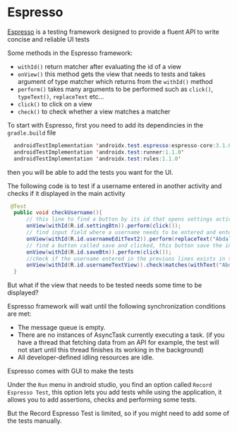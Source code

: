 # Espresso

[Espresso](https://developer.android.com/studio/test/espresso-test-recorder) is a testing framework designed to provide a fluent API to write concise and reliable UI tests

Some methods in the  Espresso framework:

* `withId()` return matcher after evaluating the id of a view
* `onView()` this method gets the view that needs to tests and takes argument of type matcher which returns from the `withId()` method
* `perform()` takes many arguments to be performed such as `click()`, `typeText()`,  `replaceText` etc...
* `click()` to click on a view 
* `check()` to check whether a view matches a matcher

To start with Espresso, first you need to add its dependincies in the `gradle.build` file 

```java
  androidTestImplementation 'androidx.test.espresso:espresso-core:3.1.0'
  androidTestImplementation 'androidx.test:runner:1.1.0'
  androidTestImplementation 'androidx.test:rules:1.1.0'
```

then you will be able to add the tests you want for the UI.

The following code is to test if a username entered in another activity and checks if it displayed in the main activity

```java
 @Test
  public void checkUsername(){
      // this line to find a button by its id that opens settings activity and clickit 
      onView(withId(R.id.settingBtn)).perform(click());
      // find input field where a username needs to be entered and enter a username then closes the keyborad
      onView(withId(R.id.usernameEditText2)).perform(replaceText("AbdalQader"), closeSoftKeyboard());
      // find a button called save and clicked, this button save the input username and return to the previous activity (MainActivity)
      onView(withId(R.id.saveBtn)).perform(click());
      //check if the username entered in the previuos lines exists in the main activity and it has a specific text
      onView(withId(R.id.usernameTextView)).check(matches(withText("AbdalQader's tasks")));
  }

```

But what if the view that needs to be tested needs some time to be displayed?

Espresso framework will wait until the following synchronization conditions are met:

* The message queue is empty.
* There are no instances of AsyncTask currently executing a task. (if you have a thread that fetching data from an API for example, the test will not start until this thread finishes its working in the background)
* All developer-defined idling resources are idle.

Espresso comes with GUI to make the tests

Under the `Run` menu in android studio, you find an option called `Record Espresso Test`, this option lets you add tests while using the application, it allows you to add assertions, checks and performing some tests.

But the Record Espresso Test is limited, so if you might need to add some of the tests manually.
